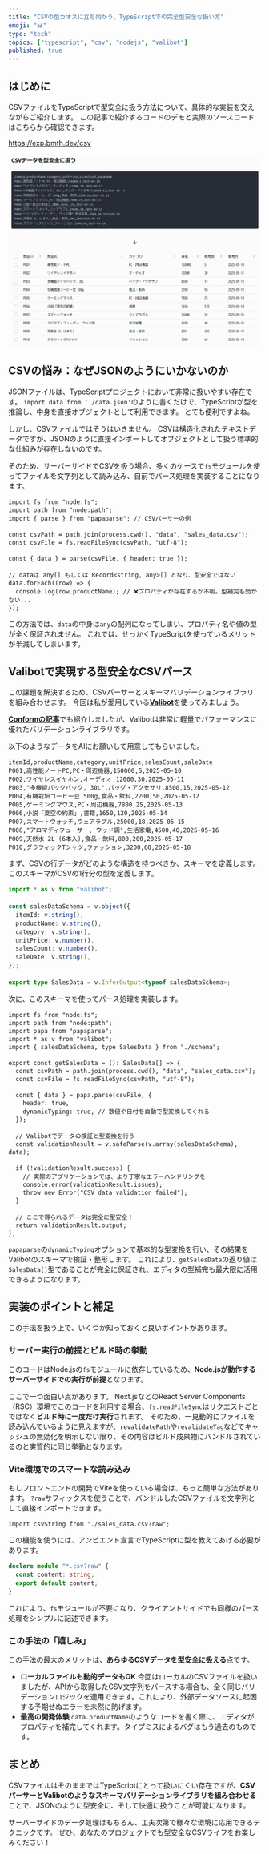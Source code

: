 ```yaml
---
title: "CSVの型カオスに立ち向かう、TypeScriptでの完全型安全な扱い方"
emoji: "📊"
type: "tech"
topics: ["typescript", "csv", "nodejs", "valibot"]
published: true
---
```


## はじめに

CSVファイルをTypeScriptで型安全に扱う方法について、具体的な実装を交えながらご紹介します。
この記事で紹介するコードのデモと実際のソースコードはこちらから確認できます。

https://exp.bmth.dev/csv

![デモページが表示されている](/images/ts-typed-csv/image.png)

## CSVの悩み：なぜJSONのようにいかないのか

JSONファイルは、TypeScriptプロジェクトにおいて非常に扱いやすい存在です。
`import data from './data.json'`のように書くだけで、TypeScriptが型を推論し、中身を直接オブジェクトとして利用できます。
とても便利ですよね。

しかし、CSVファイルではそうはいきません。
CSVは構造化されたテキストデータですが、JSONのように直接インポートしてオブジェクトとして扱う標準的な仕組みが存在しないのです。

そのため、サーバーサイドでCSVを扱う場合、多くのケースで`fs`モジュールを使ってファイルを文字列として読み込み、自前でパース処理を実装することになります。

```typescript:よくあるCSVの読み込み
import fs from "node:fs";
import path from "node:path";
import { parse } from "papaparse"; // CSVパーサーの例

const csvPath = path.join(process.cwd(), "data", "sales_data.csv");
const csvFile = fs.readFileSync(csvPath, "utf-8");

const { data } = parse(csvFile, { header: true });

// dataは any[] もしくは Record<string, any>[] となり、型安全ではない
data.forEach((row) => {
  console.log(row.productName); // ❌️プロパティが存在するか不明。型補完も効かない...
});
```

この方法では、`data`の中身は`any`の配列になってしまい、プロパティ名や値の型が全く保証されません。
これでは、せっかくTypeScriptを使っているメリットが半減してしまいます。

## Valibotで実現する型安全なCSVパース

この課題を解決するため、CSVパーサーとスキーマバリデーションライブラリを組み合わせます。
今回は私が愛用している[**Valibot**](https://valibot.dev/)を使ってみましょう。

[**Conformの記事**](https://zenn.dev/bmth/articles/conform-to-complex)でも紹介しましたが、Valibotは非常に軽量でパフォーマンスに優れたバリデーションライブラリです。

以下のようなデータをAIにお願いして用意してもらいました。

```csv:sales_data.csv
itemId,productName,category,unitPrice,salesCount,saleDate
P001,高性能ノートPC,PC・周辺機器,150000,5,2025-05-10
P002,ワイヤレスイヤホン,オーディオ,12000,30,2025-05-11
P003,"多機能バックパック, 30L",バッグ・アクセサリ,8500,15,2025-05-12
P004,有機栽培コーヒー豆 500g,食品・飲料,2200,50,2025-05-12
P005,ゲーミングマウス,PC・周辺機器,7800,25,2025-05-13
P006,小説「夏空の約束」,書籍,1650,120,2025-05-14
P007,スマートウォッチ,ウェアラブル,25000,18,2025-05-15
P008,"アロマディフューザー, ウッド調",生活家電,4500,40,2025-05-16
P009,天然水 2L (6本入),食品・飲料,800,200,2025-05-17
P010,グラフィックTシャツ,ファッション,3200,60,2025-05-18
```

まず、CSVの行データがどのような構造を持つべきか、スキーマを定義します。
このスキーマがCSVの1行分の型を定義します。

```ts:schema.ts
import * as v from "valibot";

const salesDataSchema = v.object({
  itemId: v.string(),
  productName: v.string(),
  category: v.string(),
  unitPrice: v.number(),
  salesCount: v.number(),
  saleDate: v.string(),
});

export type SalesData = v.InferOutput<typeof salesDataSchema>;
```

次に、このスキーマを使ってパース処理を実装します。

```tsx:CSVを型安全にパースする処理
import fs from "node:fs";
import path from "node:path";
import papa from "papaparse";
import * as v from "valibot";
import { salesDataSchema, type SalesData } from "./schema";

export const getSalesData = (): SalesData[] => {
  const csvPath = path.join(process.cwd(), "data", "sales_data.csv");
  const csvFile = fs.readFileSync(csvPath, "utf-8");

  const { data } = papa.parse(csvFile, {
    header: true,
    dynamicTyping: true, // 数値や日付を自動で型変換してくれる
  });

  // Valibotでデータの検証と型変換を行う
  const validationResult = v.safeParse(v.array(salesDataSchema), data);

  if (!validationResult.success) {
    // 実際のアプリケーションでは、より丁寧なエラーハンドリングを
    console.error(validationResult.issues);
    throw new Error("CSV data validation failed");
  }

  // ここで得られるデータは完全に型安全！
  return validationResult.output;
};
```

`papaparse`の`dynamicTyping`オプションで基本的な型変換を行い、その結果をValibotのスキーマで検証・整形します。
これにより、`getSalesData`の返り値は`SalesData[]`型であることが完全に保証され、エディタの型補完も最大限に活用できるようになります。

## 実装のポイントと補足

この手法を扱う上で、いくつか知っておくと良いポイントがあります。

### サーバー実行の前提とビルド時の挙動

このコードはNode.jsの`fs`モジュールに依存しているため、**Node.jsが動作するサーバーサイドでの実行が前提**となります。

ここで一つ面白い点があります。
Next.jsなどのReact Server Components（RSC）環境でこのコードを利用する場合、`fs.readFileSync`はリクエストごとではなく**ビルド時に一度だけ実行**されます。
そのため、一見動的にファイルを読み込んでいるように見えますが、`revalidatePath`や`revalidateTag`などでキャッシュの無効化を明示しない限り、その内容はビルド成果物にバンドルされているのと実質的に同じ挙動となります。

### Vite環境でのスマートな読み込み

もしフロントエンドの開発でViteを使っている場合は、もっと簡単な方法があります。
`?raw`サフィックスを使うことで、バンドルしたCSVファイルを文字列として直接インポートできます。

```ts:viteでのCSV読み込み
import csvString from "./sales_data.csv?raw";
```

この機能を使うには、アンビエント宣言でTypeScriptに型を教えてあげる必要があります。

```ts:vite-env.d.ts
declare module "*.csv?raw" {
  const content: string;
  export default content;
}
```

これにより、`fs`モジュールが不要になり、クライアントサイドでも同様のパース処理をシンプルに記述できます。

### この手法の「嬉しみ」

この手法の最大のメリットは、**あらゆるCSVデータを型安全に扱える**点です。

- **ローカルファイルも動的データもOK**
 今回はローカルのCSVファイルを扱いましたが、APIから取得したCSV文字列をパースする場合も、全く同じバリデーションロジックを適用できます。これにより、外部データソースに起因する予期せぬエラーを未然に防げます。
- **最高の開発体験**
  `data.productName`のようなコードを書く際に、エディタがプロパティを補完してくれます。タイプミスによるバグはもう過去のものです。

## まとめ

CSVファイルはそのままではTypeScriptにとって扱いにくい存在ですが、**CSVパーサーとValibotのようなスキーマバリデーションライブラリを組み合わせる**ことで、JSONのように型安全に、そして快適に扱うことが可能になります。

サーバーサイドのデータ処理はもちろん、工夫次第で様々な環境に応用できるテクニックです。
ぜひ、あなたのプロジェクトでも型安全なCSVライフをお楽しみください！
